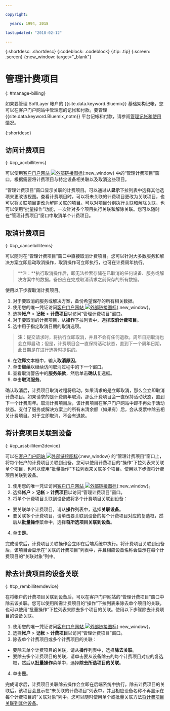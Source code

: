```yaml
---

copyright:

  years: 1994, 2018

lastupdated: "2018-02-12"

---
```


{:shortdesc: .shortdesc}
{:codeblock: .codeblock}
{:tip: .tip}
{:screen: .screen}
{:new_window: target="_blank"}


# 管理计费项目
{: #manage-billing}

如果要管理 SoftLayer 帐户的 {{site.data.keyword.Bluemix}} 基础架构记帐，您可以在客户门户网站中管理您的记帐和付款。要管理 {{site.data.keyword.Bluemix_notm}} 平台记帐和付款，请参阅[管理记帐和使用情况](/docs/account/index.html)。
  
{:shortdesc}

## 访问计费项目
{: #cp_accbillitems}

可以使用[客户门户网站 ![外部链接图标](../icons/launch-glyph.svg)](https://control.softlayer.com/){:new_window} 中的“管理计费项目”窗口，根据需要将计费项目与特定设备相关联以及取消这些项目。

“管理计费项目”窗口显示关联的计费项目。可以通过从**显示**下拉列表中选择其他选项来更改该视图。查看计费项目时，可以将未关联的计费项目更改为关联项目，也可以将关联项目更改为解除关联的项目。可以对项目分别执行关联和解除关联，也可以使用“批量操作”功能，一次针对多个项目执行关联和解除关联。您可以随时在“管理计费项目”窗口中取消单个计费项目。


## 取消计费项目
{: #cp_cancelbillitems}

可以随时在“管理计费项目”窗口中直接取消计费项目。您可以针对大多数服务和解决方案立即启动取消操作，取消操作可立即执行，也可在计费周年执行。

> **注：**执行取消操作后，即无法检索存储在已取消的任何设备、服务或解决方案中的数据。备份应在完成取消请求之前保存的所有数据。

使用以下步骤取消计费项目。

1. 对于要取消的服务或解决方案，备份希望保存的所有相关数据。
2. 使用您的唯一凭证访问[客户门户网站 ![外部链接图标](../icons/launch-glyph.svg)](https://control.softlayer.com/){:new_window}。
3. 选择**帐户** > **记帐** > **计费项目**以访问“管理计费项目”窗口。
4. 对于要取消的计费项目，从**操作**下拉列表中，选择**取消计费项目**。
5. 选中用于指定取消日期的取消选项。
>**注**：提交请求时，将执行立即取消，并且不会有任何退款。周年日期取消也会立即启动；但是，计费项目会一直保持活动状态，直到下一个周年日期，此日期是在进行选择时提供的。
6. 在**注释**文本框中，输入**取消原因**。
7. 单击**继续**以继续访问取消过程中的下一个窗口。
8. 查看取消警告中的**服务条款**，然后单击**确认**复选框。
9. 单击**取消服务**。

确认取消后，计费项目取消过程将启动。如果请求的是立即取消，那么会立即取消计费项目。如果请求的是计费周年取消，那么计费项目会一直保持活动状态，直到下一个计费周年。取消计费项目后，该计费项目在客户门户网站中即不再处于活动状态。支付了服务或解决方案上的所有未清余额（如果有）后，会从发票中除去相关计费项目。对于立即取消，不会有退款。


## 将计费项目关联到设备
{: #cp_assbillitem2device}

可以在[客户门户网站 ![外部链接图标](../icons/launch-glyph.svg)](https://control.softlayer.com/){:new_window} 的“管理计费项目”窗口上，将每个帐户的计费项目关联到设备。您可以使用计费项目的“操作”下拉列表来关联单个项目，也可以使用“批量操作”下拉列表来关联多个项目。使用以下步骤将计费项目关联到设备。

1. 使用您的唯一凭证访问[客户门户网站 ![外部链接图标](../icons/launch-glyph.svg)](https://control.softlayer.com/){:new_window}。
2. 选择**帐户** > **记帐** > **计费项目**以访问“管理计费项目”窗口。
3. 将单个计费项目关联到设备或将多个计费项目关联到设备：
  * 要关联单个计费项目，请从**操作**列表中，选择**关联设备**。
  * 要关联多个计费项目，请单击要关联到设备的每个计费项目对应的复选框，然后从**批量操作**菜单中，选择**将所选项目关联到设备**。
4. 单击**是**。

完成请求后，计费项目关联操作会立即在后端系统中执行。将计费项目关联到设备后，该项目会显示在“关联的计费项目”列表中，并且相应设备名称会显示在每个计费项目的“关联对象”列中。


## 除去计费项目的设备关联
{: #cp_rembillitemdevice}

在将帐户的计费项目关联到设备后，可以在客户门户网站的“管理计费项目”窗口中除去该关联。您可以使用所需计费项目的“操作”下拉列表来除去单个项目的关联，也可以使用“批量操作”下拉列表来除去多个项目的关联。使用以下步骤除去计费项目的设备关联。

1. 使用您的唯一凭证访问[客户门户网站 ![外部链接图标](../icons/launch-glyph.svg)](https://control.softlayer.com/){:new_window}。
2. 选择**帐户** > **记帐** > **计费项目**以访问“管理计费项目”窗口。
3. 除去单个计费项目或多个计费项目的关联：
  * 要除去单个计费项目的关联，请从**操作**列表中，选择**除去关联**。
  * 要除去多个计费项目的关联，请单击要从设备除去的每个计费项目对应的复选框，然后从**批量操作**菜单中，选择**除去所选项目的关联**。
4. 单击**是**。

完成请求后，计费项目关联除去操作会立即在后端系统中执行。除去计费项目的关联后，该项目会显示在“未关联的计费项目”列表中，并且相应设备名称不再显示在每个计费项目的“关联对象”列中。您可以随时使用单个或批量关联方法[将计费项目关联到其他设备](/docs/customer-portal/cpmanacctbillpay.html#cp_assbillitem2device)。
